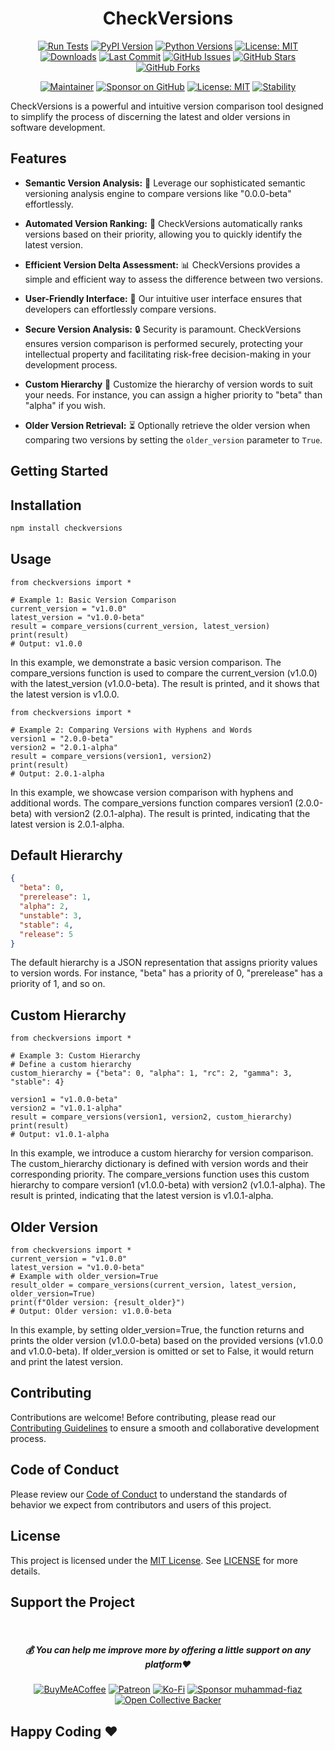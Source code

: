 <div align="center">

# CheckVersions

[![Run Tests](https://github.com/muhammad-fiaz/checkversions/actions/workflows/python-package.yml/badge.svg)](https://github.com/muhammad-fiaz/checkversions/actions/workflows/python-package.yml)
[![PyPI Version](https://img.shields.io/pypi/v/checkversions)](https://pypi.org/project/checkversions/)
[![Python Versions](https://img.shields.io/pypi/pyversions/checkversions)](https://pypi.org/project/checkversions/)
[![License: MIT](https://img.shields.io/badge/License-MIT-blue.svg)](https://opensource.org/licenses/MIT)
[![Downloads](https://img.shields.io/pypi/dm/checkversions)](https://pypi.org/project/checkversions/)
[![Last Commit](https://img.shields.io/github/last-commit/muhammad-fiaz/checkversions)](https://github.com/muhammad-fiaz/checkversions)
[![GitHub Issues](https://img.shields.io/github/issues/muhammad-fiaz/checkversions)](https://github.com/muhammad-fiaz/checkversions/issues)
[![GitHub Stars](https://img.shields.io/github/stars/muhammad-fiaz/checkversions)](https://github.com/muhammad-fiaz/checkversions/stargazers)
[![GitHub Forks](https://img.shields.io/github/forks/muhammad-fiaz/checkversions)](https://github.com/muhammad-fiaz/checkversions/network)

[![Maintainer](https://img.shields.io/badge/Maintainer-muhammad--fiaz-blue)](https://github.com/muhammad-fiaz)
[![Sponsor on GitHub](https://img.shields.io/badge/Sponsor%20on%20GitHub-Become%20a%20Sponsor-blue)](https://github.com/sponsors/muhammad-fiaz)
[![License: MIT](https://img.shields.io/badge/License-MIT-blue.svg)](https://opensource.org/licenses/MIT)
[![Stability](https://img.shields.io/badge/Stability-Stable-green)](https://github.com/muhammad-fiaz/checkversions)

</div>



CheckVersions is a powerful and intuitive version comparison tool designed to simplify the process of discerning the latest and older versions in software development.

## Features

- **Semantic Version Analysis:** 🧐 Leverage our sophisticated semantic versioning analysis engine to compare versions like "0.0.0-beta" effortlessly.

- **Automated Version Ranking:** 🚀 CheckVersions automatically ranks versions based on their priority, allowing you to quickly identify the latest version.

- **Efficient Version Delta Assessment:** 📊 CheckVersions provides a simple and efficient way to assess the difference between two versions.

- **User-Friendly Interface:** 🎨 Our intuitive user interface ensures that developers can effortlessly compare versions.

- **Secure Version Analysis:** 🔒 Security is paramount. CheckVersions ensures version comparison is performed securely, protecting your intellectual property and facilitating risk-free decision-making in your development process.

- **Custom Hierarchy** 📝 Customize the hierarchy of version words to suit your needs. For instance, you can assign a higher priority to "beta" than "alpha" if you wish.

- **Older Version Retrieval:** ⏳ Optionally retrieve the older version when comparing two versions by setting the `older_version` parameter to `True`.

## Getting Started

## Installation

```bash
npm install checkversions
```
## Usage
```python3
from checkversions import *

# Example 1: Basic Version Comparison
current_version = "v1.0.0"
latest_version = "v1.0.0-beta"
result = compare_versions(current_version, latest_version)
print(result)
# Output: v1.0.0
```
In this example, we demonstrate a basic version comparison. The compare_versions function is used to compare the current_version (v1.0.0) with the latest_version (v1.0.0-beta). The result is printed, and it shows that the latest version is v1.0.0.

```python3
from checkversions import *

# Example 2: Comparing Versions with Hyphens and Words
version1 = "2.0.0-beta"
version2 = "2.0.1-alpha"
result = compare_versions(version1, version2)
print(result)
# Output: 2.0.1-alpha

```
In this example, we showcase version comparison with hyphens and additional words. The compare_versions function compares version1 (2.0.0-beta) with version2 (2.0.1-alpha). The result is printed, indicating that the latest version is 2.0.1-alpha.

## Default Hierarchy
```json
{
  "beta": 0,
  "prerelease": 1,
  "alpha": 2,
  "unstable": 3,
  "stable": 4,
  "release": 5
}

```
The default hierarchy is a JSON representation that assigns priority values to version words. For instance, "beta" has a priority of 0, "prerelease" has a priority of 1, and so on.

## Custom Hierarchy

```python3
from checkversions import *

# Example 3: Custom Hierarchy
# Define a custom hierarchy
custom_hierarchy = {"beta": 0, "alpha": 1, "rc": 2, "gamma": 3, "stable": 4}

version1 = "v1.0.0-beta"
version2 = "v1.0.1-alpha"
result = compare_versions(version1, version2, custom_hierarchy)
print(result)
# Output: v1.0.1-alpha

```
In this example, we introduce a custom hierarchy for version comparison. The custom_hierarchy dictionary is defined with version words and their corresponding priority. The compare_versions function uses this custom hierarchy to compare version1 (v1.0.0-beta) with version2 (v1.0.1-alpha). The result is printed, indicating that the latest version is v1.0.1-alpha.

## Older Version

```python3
from checkversions import *
current_version = "v1.0.0"
latest_version = "v1.0.0-beta"
# Example with older_version=True
result_older = compare_versions(current_version, latest_version, older_version=True)
print(f"Older version: {result_older}")
# Output: Older version: v1.0.0-beta
```
In this example, by setting older_version=True, the function returns and prints the older version (v1.0.0-beta) based on the provided versions (v1.0.0 and v1.0.0-beta). If older_version is omitted or set to False, it would return and print the latest version.

## Contributing
Contributions are welcome! Before contributing, please read our [Contributing Guidelines](CONTRIBUTING.md) to ensure a smooth and collaborative development process.

## Code of Conduct

Please review our [Code of Conduct](CODE_OF_CONDUCT.md) to understand the standards of behavior we expect from contributors and users of this project.

## License
This project is licensed under the [MIT License](). See [LICENSE](LICENSE) for more details.

## Support the Project
<br>
<div align="center">

<h5> <strong> 💰 You can help me improve more by offering a little support on any platform❤️</strong></h5>

[![BuyMeACoffee](https://img.shields.io/badge/Buy%20Me%20a%20Coffee-ffdd00?style=for-the-badge&logo=buy-me-a-coffee&logoColor=black)](https://buymeacoffee.com/muhammadfiaz) [![Patreon](https://img.shields.io/badge/Patreon-F96854?style=for-the-badge&logo=patreon&logoColor=white)](https://patreon.com/muhammadfiaz) [![Ko-Fi](https://img.shields.io/badge/Ko--fi-F16061?style=for-the-badge&logo=ko-fi&logoColor=white)](https://ko-fi.com/muhammadfiaz)
[![Sponsor muhammad-fiaz](https://img.shields.io/badge/Sponsor-%231EAEDB.svg?&style=for-the-badge&logo=GitHub-Sponsors&logoColor=white)](https://github.com/sponsors/muhammad-fiaz)
[![Open Collective Backer](https://img.shields.io/badge/Open%20Collective-Backer-%238CC84B?style=for-the-badge&logo=open-collective&logoColor=white)](https://opencollective.com/muhammadfiaz)
</div>



## Happy Coding ❤️
